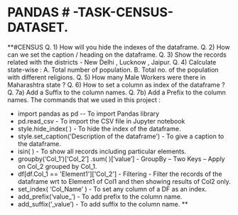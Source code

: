 # PANDAS # -TASK-CENSUS-DATASET.
**#CENSUS
Q. 1) How will you hide the indexes of the dataframe.
Q. 2) How can we set the caption / heading on the dataframe.
Q. 3) Show the records related with the districts - New Delhi , Lucknow , Jaipur.
Q. 4) Calculate state-wise : A. Total number of population. B. Total no. of the population with different religions. 
Q. 5) How many Male Workers were there in Maharashtra state ? 
Q. 6) How to set a column as index of the dataframe ?
Q. 7a) Add a Suffix to the column names. Q. 7b) Add a Prefix to the column names.
The commands that we used in this project :

* import pandas as pd -- To import Pandas library
* pd.read_csv - To import the CSV file in Jupyter notebook
* style.hide_index( ) - To hide the index of the dataframe.
* style.set_caption('Description of the dataframe') - To give a caption to the dataframe.
* isin( ) - To show all records including particular elements.
* groupby(‘Col_1’)[‘Col_2’] .sum( )[‘value’] - GroupBy – Two Keys – Apply on Col_2 grouped by Col_1.
* df[df.Col_1 == 'Element1']['Col_2'] - Filtering - Filter the records of the dataframe wrt to Element1 of Col1 and then showing results of Col2 only.
* set_index( ‘Col_Name’ ) - To set any column of a DF as an index.
* add_prefix(‘value_’) - To add prefix to the column name.
* add_suffix(‘_value’) - To add suffix to the column name.
**
